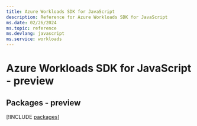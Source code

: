 ```yaml
---
title: Azure Workloads SDK for JavaScript
description: Reference for Azure Workloads SDK for JavaScript
ms.date: 02/26/2024
ms.topic: reference
ms.devlang: javascript
ms.service: workloads
---
```

# Azure Workloads SDK for JavaScript - preview
## Packages - preview
[!INCLUDE [packages](workloads-index.md)]
